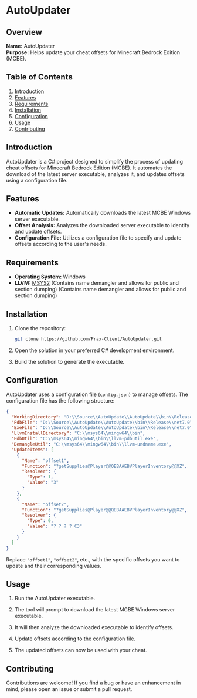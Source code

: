 # AutoUpdater

## Overview

**Name:** AutoUpdater  
**Purpose:** Helps update your cheat offsets for Minecraft Bedrock Edition (MCBE).

## Table of Contents

1. [Introduction](#introduction)
2. [Features](#features)
3. [Requirements](#requirements)
4. [Installation](#installation)
5. [Configuration](#configuration)
6. [Usage](#usage)
7. [Contributing](#contributing)
   
## Introduction

AutoUpdater is a C# project designed to simplify the process of updating cheat offsets for Minecraft Bedrock Edition (MCBE). It automates the download of the latest server executable, analyzes it, and updates offsets using a configuration file.

## Features

- **Automatic Updates:** Automatically downloads the latest MCBE Windows server executable.
- **Offset Analysis:** Analyzes the downloaded server executable to identify and update offsets.
- **Configuration File:** Utilizes a configuration file to specify and update offsets according to the user's needs.

## Requirements

- **Operating System:** Windows
- **LLVM:** [MSYS2](https://www.msys2.org/) (Contains name demangler and allows for public and section dumping) (Contains name demangler and allows for public and section dumping)
## Installation

1. Clone the repository:

   ```bash
   git clone https://github.com/Prax-Client/AutoUpdater.git
   ```

2. Open the solution in your preferred C# development environment.

3. Build the solution to generate the executable.

## Configuration

AutoUpdater uses a configuration file (`config.json`) to manage offsets. The configuration file has the following structure:

```json
{
  "WorkingDirectory": "D:\\Source\\AutoUpdate\\AutoUpdate\\bin\\Release\\net7.0\\win-x64\\publish",
  "PdbFile": "D:\\Source\\AutoUpdate\\AutoUpdate\\bin\\Release\\net7.0\\win-x64\\publish\\bedrock-server-1.20.40.01\\bedrock_server.pdb",
  "ExeFile": "D:\\Source\\AutoUpdate\\AutoUpdate\\bin\\Release\\net7.0\\win-x64\\publish\\bedrock-server-1.20.40.01\\bedrock_server.exe",
  "LlvmInstallDirectory": "C:\\msys64\\mingw64\\bin",
  "PdbUtil": "C:\\msys64\\mingw64\\bin\\llvm-pdbutil.exe",
  "DemangleUtil": "C:\\msys64\\mingw64\\bin\\llvm-undname.exe",
  "UpdateItems": [
    {
      "Name": "offset1",
      "Function": "?getSupplies@Player@@QEBAAEBVPlayerInventory@@XZ",
      "Resolver": {
        "Type": 1,
        "Value": "3"
      }
    },
    {
      "Name": "offset2",
      "Function": "?getSupplies@Player@@QEBAAEBVPlayerInventory@@XZ",
      "Resolver": {
        "Type": 0,
        "Value": "? ? ? ? C3"
      }
    }
  ]
}
```

Replace `"offset1"`, `"offset2"`, etc., with the specific offsets you want to update and their corresponding values.

## Usage

1. Run the AutoUpdater executable.

2. The tool will prompt to download the latest MCBE Windows server executable.

3. It will then analyze the downloaded executable to identify offsets.

4. Update offsets according to the configuration file.

5. The updated offsets can now be used with your cheat.

## Contributing

Contributions are welcome! If you find a bug or have an enhancement in mind, please open an issue or submit a pull request.
